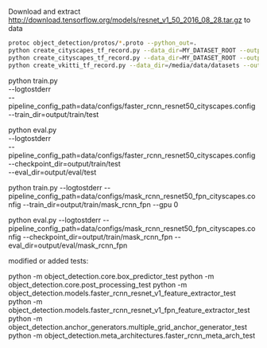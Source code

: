 
Download and extract http://download.tensorflow.org/models/resnet_v1_50_2016_08_28.tar.gz to data

``` bash
protoc object_detection/protos/*.proto --python_out=.
python create_cityscapes_tf_record.py --data_dir=MY_DATASET_ROOT --output_dir=data/records --set train
python create_cityscapes_tf_record.py --data_dir=MY_DATASET_ROOT --output_dir=data/records --set val
python create_vkitti_tf_record.py --data_dir=/media/data/datasets --output_dir=data/records --set val
```

python train.py \
  --logtostderr \
  --pipeline_config_path=data/configs/faster_rcnn_resnet50_cityscapes.config \
  --train_dir=output/train/test

python eval.py \
    --logtostderr \
    --pipeline_config_path=data/configs/faster_rcnn_resnet50_cityscapes.config \
    --checkpoint_dir=output/train/test \
    --eval_dir=output/eval/test




python train.py --logtostderr --pipeline_config_path=data/configs/mask_rcnn_resnet50_fpn_cityscapes.config --train_dir=output/train/mask_rcnn_fpn --gpu 0

python eval.py --logtostderr --pipeline_config_path=data/configs/mask_rcnn_resnet50_fpn_cityscapes.config --checkpoint_dir=output/train/mask_rcnn_fpn --eval_dir=output/eval/mask_rcnn_fpn


modified or added tests:

python -m object_detection.core.box_predictor_test
python -m object_detection.core.post_processing_test
python -m object_detection.models.faster_rcnn_resnet_v1_feature_extractor_test
python -m object_detection.models.faster_rcnn_resnet_v1_fpn_feature_extractor_test
python -m object_detection.anchor_generators.multiple_grid_anchor_generator_test
python -m object_detection.meta_architectures.faster_rcnn_meta_arch_test
